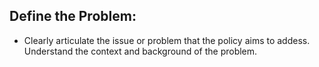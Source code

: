## Define the Problem:
 - Clearly articulate the issue or problem that the policy aims to addess. Understand the context and background of the problem.
